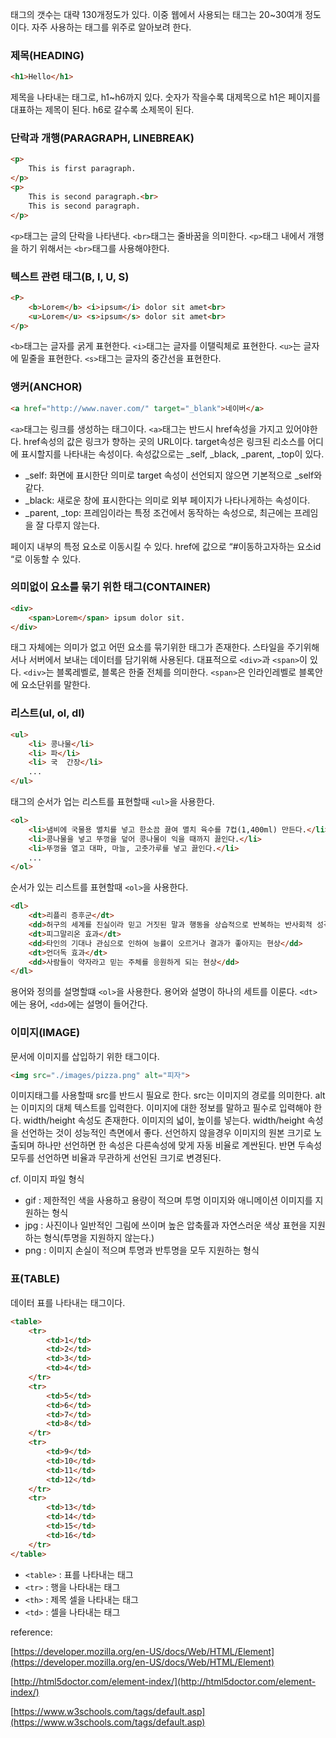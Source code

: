 태그의 갯수는 대략 130개정도가 있다. 이중 웹에서 사용되는 태그는 20~30여개 정도이다. 자주 사용하는 태그를 위주로 알아보려 한다.

### 제목(HEADING)

```html
<h1>Hello</h1>
```

제목을 나타내는 태그로, h1~h6까지 있다. 숫자가 작을수록 대제목으로 h1은 페이지를 대표하는 제목이 된다. h6로 갈수록 소제목이 된다.

### 단락과 개행(PARAGRAPH, LINEBREAK)

```html
<p>
    This is first paragraph.
</p>
<p>
    This is second paragraph.<br>
    This is second paragraph.
</p>
```

`<p>`태그는 글의 단락을 나타낸다. `<br>`태그는 줄바꿈을 의미한다. `<p>`태그 내에서 개행을 하기 위해서는 `<br>`태그를 사용해야한다.

### 텍스트 관련 태그(B, I, U, S)

```html
<P>
    <b>Lorem</b> <i>ipsum</i> dolor sit amet<br>
    <u>Lorem</u> <s>ipsum</s> dolor sit amet<br>
</p>
```

`<b>`태그는 글자를 굵게 표현한다. `<i>`태그는 글자를 이탤릭체로 표현한다. `<u>`는 글자에 밑줄을 표현한다. `<s>`태그는 글자의 중간선을 표현한다.

### 앵커(ANCHOR)

```html
<a href="http://www.naver.com/" target="_blank">네이버</a>
```

`<a>`태그는 링크를 생성하는 태그이다. `<a>`태그는 반드시 href속성을 가지고 있어야한다. href속성의 값은 링크가 향하는 곳의 URL이다. target속성은 링크된 리소스를 어디에 표시할지를 나타내는 속성이다. 속성값으로는 _self, _black, _parent, _top이 있다. 

- _self: 화면에 표시한단 의미로 target 속성이 선언되지 않으면 기본적으로 _self와 같다.
- _black: 새로운 창에 표시한다는 의미로 외부 페이지가 나타나게하는 속성이다.
- _parent, _top: 프레임이라는 특정 조건에서 동작하는 속성으로, 최근에는 프레임을 잘 다루지 않는다.

페이지 내부의 특정 요소로 이동시킬 수 있다. href에 값으로 “#이동하고자하는 요소id “로 이동할 수 있다.

### 의미없이 요소를 묶기 위한 태그(CONTAINER)

```html
<div>
    <span>Lorem</span> ipsum dolor sit.
</div>
```

태그 자체에는 의미가 없고 어떤 요소를 묶기위한 태그가 존재한다. 스타일을 주기위해서나 서버에서 보내는 데이터를 담기위해 사용된다. 대표적으로 `<div>`과 `<span>`이 있다. `<div>`는 블록레벨로, 블록은 한줄 전체를 의미한다. `<span>`은 인라인레벨로 블록안에 요소단위를 말한다. 

### 리스트(ul, ol, dl)

```html
<ul> 
    <li> 콩나물</li> 
    <li> 파</li> 
    <li> 국  간장</li> 
    ... 
</ul>
```

태그의 순서가 업는 리스트를 표현할때 `<ul>`을 사용한다.

```html
<ol>
    <li>냄비에 국물용 멸치를 넣고 한소끔 끓여 멸치 육수를 7컵(1,400ml) 만든다.</li>
    <li>콩나물을 넣고 뚜껑을 덮어 콩나물이 익을 때까지 끓인다.</li>
    <li>뚜껑을 열고 대파, 마늘, 고춧가루를 넣고 끓인다.</li>
    ...
</ol>
```

순서가 있는 리스트를 표현할때 `<ol>`을 사용한다.

```html
<dl>
    <dt>리플리 증후군</dt>
    <dd>허구의 세계를 진실이라 믿고 거짓된 말과 행동을 상습적으로 반복하는 반사회적 성격장애를 뜻하는 용어</dd>
    <dt>피그말리온 효과</dt>
    <dd>타인의 기대나 관심으로 인하여 능률이 오르거나 결과가 좋아지는 현상</dd>
    <dt>언더독 효과</dt>
    <dd>사람들이 약자라고 믿는 주체를 응원하게 되는 현상</dd>
</dl>
```

용어와 정의를 설명할떄 `<ol>`을 사용한다. 용어와 설명이 하나의 세트를 이룬다. `<dt>`에는 용어, `<dd>`에는 설명이 들어간다.

### 이미지(IMAGE)

문서에 이미지를 삽입하기 위한 태그이다.

```html
<img src="./images/pizza.png" alt="피자">
```

이미지태그를 사용할때 src를 반드시 필요로 한다. src는 이미지의 경로를 의미한다. alt는 이미지의 대체 텍스트를 입력한다. 이미지에 대한 정보를 말하고 필수로 입력해야 한다. width/height 속성도 존재한다. 이미지의 넓이, 높이를 넣는다. width/height 속성을 선언하는 것이 성능적인 측면에서 좋다. 선언하지 않을경우 이미지의 원본 크기로 노출되며 하나만 선언하면 한 속성은 다른속성에 맞게 자동 비율로 계싼된다. 반면 두속성 모두를 선언하면 비율과 무관하게 선언된 크기로 변경된다.

cf. 이미지 파일 형식

- gif : 제한적인 색을 사용하고 용량이 적으며 투명 이미지와 애니메이션 이미지를 지원하는 형식
- jpg : 사진이나 일반적인 그림에 쓰이며 높은 압축률과 자연스러운 색상 표현을 지원하는 형식(투명을 지원하지 않는다.)
- png : 이미지 손실이 적으며 투명과 반투명을 모두 지원하는 형식

### 표(TABLE)

데이터 표를 나타내는 태그이다.

```html
<table>
    <tr>
        <td>1</td>
        <td>2</td>
        <td>3</td>
        <td>4</td>
    </tr>
    <tr>
        <td>5</td>
        <td>6</td>
        <td>7</td>
        <td>8</td>
    </tr>
    <tr>
        <td>9</td>
        <td>10</td>
        <td>11</td>
        <td>12</td>
    </tr>
    <tr>
        <td>13</td>
        <td>14</td>
        <td>15</td>
        <td>16</td>
    </tr>
</table>
```

- `<table>` : 표를 나타내는 태그
- `<tr>` : 행을 나타내는 태그
- `<th>` : 제목 셀을 나타내는 태그
- `<td>` : 셀을 나타내는 태그

reference:

[https://developer.mozilla.org/en-US/docs/Web/HTML/Element](https://developer.mozilla.org/en-US/docs/Web/HTML/Element)

[http://html5doctor.com/element-index/](http://html5doctor.com/element-index/)

[https://www.w3schools.com/tags/default.asp](https://www.w3schools.com/tags/default.asp)

